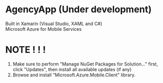 # AgencyApp (Under development)
Built in Xamarin (Visual Studio, XAML and C#) <br>
Microsoft Azure for Mobile Services


# NOTE ! ! !
1) Make sure to perform "Manage NuGet Packages for Solution..." first, click "Updates", then install all available updates (if any)
2) Browse and install "Microsoft.Azure.Mobile.Client" library.

